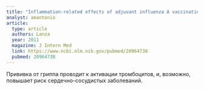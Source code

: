 ```yaml
---
title: "Inflammation-related effects of adjuvant influenza A vaccination on platelet activation and cardiac autonomic function"
analyst: amantonio
article:
  type: article
  authors: Lanza
  year: 2011
  magazine: J Intern Med
  link: https://www.ncbi.nlm.nih.gov/pubmed/20964738
  pubmed: 20964738
---
```


Прививка от гриппа проводит к активации тромбоцитов, и, возможно, повышает риск сердечно-сосудистых заболеваний.

